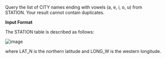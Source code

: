 Query the list of CITY names ending with vowels (a, e, i, o, u) from STATION. Your result cannot contain duplicates.

**Input Format**

The STATION table is described as follows:

![image](https://github.com/SShinMJ/Study_Algorithm/assets/82142527/cf5c545d-183b-4d85-9121-f24481a051ff)

where LAT_N is the northern latitude and LONG_W is the western longitude.
